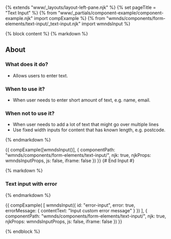 {% extends "www/_layouts/layout-left-pane.njk" %}
{% set pageTitle = "Text Input" %}
{% from "www/_partials/component-example/component-example.njk" import compExample %}
{% from "wmnds/components/form-elements/text-input/_text-input.njk" import wmndsInput %}

{% block content %}
{% markdown %}

## About

### What does it do?

- Allows users to enter text.

### When to use it?

- When user needs to enter short amount of text, e.g. name, email.

### When not to use it?

- When user needs to add a lot of text that might go over multiple lines
- Use fixed width inputs for content that has known length, e.g. postcode.

{% endmarkdown %}

{{
    compExample([wmndsInput()], {
      componentPath: "wmnds/components/form-elements/text-input/",
      njk: true,
      njkProps: wmndsInputProps,
      js: false,
      iframe: false
    })
}}
{# End Input #}

{% markdown %}

### Text input with error

{% endmarkdown %}

{{
    compExample(
    [
      wmndsInput({
        id: "error-input",
        error: true,
        errorMessage: {
          contentText: "Input custom error message"
        }
      })
    ],
    {
      componentPath: "wmnds/components/form-elements/text-input/",
      njk: true,
      njkProps: wmndsInputProps,
      js: false,
      iframe: false
    })
}}

{% endblock %}
